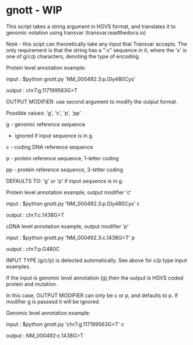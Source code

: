# gnott - WIP
This script takes a string argument in HGVS format, and translates it to genomic notation using transvar (transvar.readthedocs.io)

Note - this scipt can theoretically take any input that Transvar accepts. The only requirement is that the string has a ":x" sequence in it, where the 'x' is one of g/c/p characters, denoting the type of encoding.

Protein level annotation example:

input  : $python gnott.py 'NM_000492.3:p.Gly480Cys'

output : chr7:g.117199563G>T

OUTPUT MODIFIER: use second argument to modify the output format.

Possible values: 'g', 'c', 'p', 'pp'

g  - genomic reference sequence

   - ignored if input sequence is in g.
   
c  - coding DNA reference sequence

p  - protein reference sequence, 1-letter coding

pp - protein reference sequence, 3-letter coding

DEFAULTS TO: 'g' or 'p' if input sequence is in g.

Protein level annotation example, output modifier 'c'

input  : $python gnott.py 'NM_000492.3:p.Gly480Cys' c
        
output : chr7:c.1438G>T

cDNA level annotation example, output modifier 'p'

input  : $python gnott.py 'NM_000492.3:c.1438G>T' p

output : chr7:p.G480C

INPUT TYPE (g/c/p) is detected automatically. See above for c/p type input examples.

If the input is genomic level annotation (g),then the output is HGVS coded protein and mutation.

In this case, OUTPUT MODIFIER can only be c or p, and defaults to p. If modifier g is passesd it will be ignored.

Genomic level annotation example:

input  : $python gnott.py 'chr7:g.117199563G>T' c

output : NM_000492:c.1438G>T
